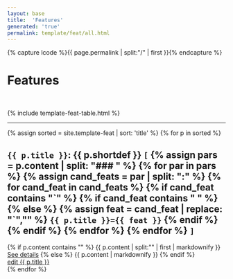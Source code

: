 ```yaml
---
layout: base
title:  'Features'
generated: 'true'
permalink: template/feat/all.html
---
```


{% capture lcode %}{{ page.permalink | split:"/" | first }}{% endcapture %}

# Features

<span about="." property="rdf:type" resource="owl:Ontology">
	<span property="owl:imports" resource="
https://www.w3.org/2012/pyRdfa/extract?uri=http://universaldependencies.org/docs/u/feat/all.html&format=xml&rdfagraph=output&vocab_expansion=false&rdfa_lite=false&embedded_rdf=true&space_preserve=false&vocab_cache=true&vocab_cache_report=false&vocab_cache_refresh=false"/>
</span>

<span about="#feat_{{ lcode }}" property="rdfs:label" style="visibility: hidden">{{ page.title }}</span>
<span about="#feat_{{ lcode }}" property="rdfs:subClassOf" resource="_:{{ lcode }}">
	<span about="_:{{ lcode }}" property="rdf:type" resource="owl:Restriction">
		<span property="owl:onProperty" resource="http://purl.org/dc/terms/language"/>
		<span property="owl:hasValue" lang=""  style="visibility: hidden">{{ lcode }}</span>
	</span>
</span>

{% include template-feat-table.html %}

----------

{% assign sorted = site.template-feat | sort: 'title' %}
{% for p in sorted %}
<div about="#{{ p.title | url_encode }}_{{ lcode }}" property="rdfs:subClassOf" resource="#feat_{{ lcode }}">
	<a id="al-template-feat/{{ p.title }}" class="al-dest"/>
	<h2><code property="rdfs:label" lang="">{{ p.title }}</code>: <span property="rdfs:label">{{ p.shortdef }}</span>
	<code>[</code> 
	{% assign pars = p.content | split: "### " %}
	{% for par in pars %}
		{% assign cand_feats = par | split: ":" %}
		{% for cand_feat in cand_feats %}
			{% if cand_feat contains "`" %}
				{% if cand_feat contains " " %}{% else %}
					{% assign feat = cand_feat | replace: "`","" %}
					<span about="#{{ p.title | url_encode }}{{ feat | url_encode }}_{{ lcode }}" property="rdf:type" resource="#{{ p.title | url_encode }}_{{ lcode }}">
						<span property="rdf:type" resource="../../u/feat/all.html#{{ p.title | split:':' | first }}{{ feat | split:':' | first }}"/>
						<code property="oliasystem:hasTagContaining" lang="">{{ p.title }}={{ feat }}</code>
					</span>
				{% endif %}
			{% endif %}
		{% endfor %}
	{% endfor %}
	<code>]</code>
	</h2>
	<div about="#{{ p.title | url_encode }}_{{ lcode }}" property="rdfs:comment">	
{% if p.content contains "<!--details-->" %}    
{{ p.content | split:"<!--details-->" | first | markdownify }}
		<a property="rdfs:seeAlso" href="{{ p.title }}" class="al-doc">See details</a>
{% else %}
{{ p.content | markdownify }}
{% endif %}
	</div>
	<a href="{{ site.git_edit }}/{% if p.collection %}{{ p.relative_path }}{% else %}{{ p.path }}{% endif %}" target="#">edit {{ p.title }}</a>
</div>
{% endfor %}

